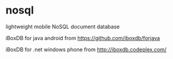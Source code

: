 nosql
=====

lightweight mobile NoSQL document database


iBoxDB for java android  from https://github.com/iboxdb/forjava 


iBoxDB for .net windows phone from http://iboxdb.codeplex.com/ 
